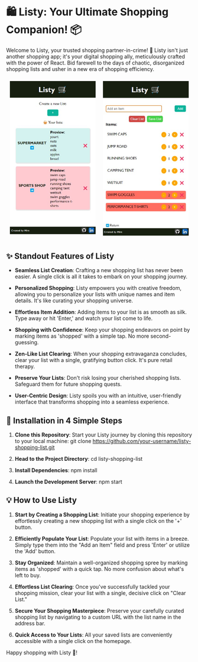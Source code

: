 # 🛍️ Listy: Your Ultimate Shopping Companion! 📦

Welcome to Listy, your trusted shopping partner-in-crime! 🚀 Listy isn't just another shopping app; it's your digital shopping ally, meticulously crafted with the power of React. Bid farewell to the days of chaotic, disorganized shopping lists and usher in a new era of shopping efficiency.

<div style="display: flex; justify-content: space-between;">
  <div style="flex: 1; padding: 10px;">
    <img src="./public/assets/images/icons/listy-home.jpg" alt="homepage" width="300" />
  </div>
  <div style="flex: 1; padding: 10px;">
    <img src="./public/assets/images/icons/listy-createlist.jpg" alt="create list" width="300" />
  </div>
</div>

## ✨ Standout Features of Listy

- **Seamless List Creation**: Crafting a new shopping list has never been easier. A single click is all it takes to embark on your shopping journey.

- **Personalized Shopping**: Listy empowers you with creative freedom, allowing you to personalize your lists with unique names and item details. It's like curating your shopping universe.

- **Effortless Item Addition**: Adding items to your list is as smooth as silk. Type away or hit 'Enter,' and watch your list come to life.

- **Shopping with Confidence**: Keep your shopping endeavors on point by marking items as 'shopped' with a simple tap. No more second-guessing.

- **Zen-Like List Clearing**: When your shopping extravaganza concludes, clear your list with a single, gratifying button click. It's pure retail therapy.

- **Preserve Your Lists**: Don't risk losing your cherished shopping lists. Safeguard them for future shopping quests.

- **User-Centric Design**: Listy spoils you with an intuitive, user-friendly interface that transforms shopping into a seamless experience.

## 🚀 Installation in 4 Simple Steps

1. **Clone this Repository**: Start your Listy journey by cloning this repository to your local machine:
   git clone https://github.com/your-username/listy-shopping-list.git

2. **Head to the Project Directory**:
   cd listy-shopping-list

3. **Install Dependencies**:
   npm install

4. **Launch the Development Server**:
   npm start

## 💡 How to Use Listy

1. **Start by Creating a Shopping List**: Initiate your shopping experience by effortlessly creating a new shopping list with a single click on the '+' button.

2. **Efficiently Populate Your List**: Populate your list with items in a breeze. Simply type them into the "Add an Item" field and press 'Enter' or utilize the 'Add' button.

3. **Stay Organized**: Maintain a well-organized shopping spree by marking items as 'shopped' with a quick tap. No more confusion about what's left to buy.

4. **Effortless List Clearing**: Once you've successfully tackled your shopping mission, clear your list with a single, decisive click on "Clear List."

5. **Secure Your Shopping Masterpiece**: Preserve your carefully curated shopping list by navigating to a custom URL with the list name in the address bar.

6. **Quick Access to Your Lists**: All your saved lists are conveniently accessible with a single click on the homepage.

Happy shopping with Listy 🛒!
